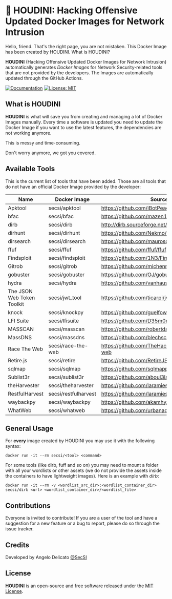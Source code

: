 # 🐳 HOUDINI: Hacking Offensive Updated Docker Images for Network Intrusion

Hello, friend. That's the right page, you are not mistaken. This Docker Image has been created by HOUDINI. What is HOUDINI?

**HOUDINI** (Hacking Offensive Updated Docker Images for Network Intrusion) automatically generates *Docker Images* for Network Security-related tools that are not provided by the developers. The Images are automatically updated through the GitHub Actions.

[![Documentation](https://img.shields.io/badge/Documentation-complete-green.svg?style=flat)](https://github.com/cybersecsi/HOUDINI/blob/main/README.md)
[![License: MIT](https://img.shields.io/badge/License-MIT-yellow.svg)](https://github.com/cybersecsi/HOUDINI/blob/main/LICENSE)

## What is HOUDINI
**HOUDINI** is what will save you from creating and managing a lot of Docker Images manually. Every time a software is updated you need to update the Docker Image if you want to use the latest features, the dependencies are not working anymore. 

This is messy and time-consuming. 

Don't worry anymore, we got you covered.

## Available Tools
This is the current list of tools that have been added. Those are all tools that do not have an official Docker Image provided by the developer:

| Name                       | Docker Image         | Source                                       |
|----------------------------|----------------------|----------------------------------------------|
| Apktool                    | secsi/apktool        | https://github.com/iBotPeaches/Apktool       |
| bfac                       | secsi/bfac           | https://github.com/mazen160/bfac             |
| dirb                       | secsi/dirb           | http://dirb.sourceforge.net/                 |
| dirhunt                    | secsi/dirhunt        | https://github.com/Nekmo/dirhunt             |
| dirsearch                  | secsi/dirsearch      | https://github.com/maurosoria/dirsearch      |
| ffuf                       | secsi/ffuf           | https://github.com/ffuf/ffuf                 |
| Findsploit                 | secsi/findsploit     | https://github.com/1N3/Findsploit            |
| Gitrob                     | secsi/gitrob         | https://github.com/michenriksen/gitrob       |
| gobuster                   | secsi/gobuster       | https://github.com/OJ/gobuster               |
| hydra                      | secsi/hydra          | https://github.com/vanhauser-thc/thc-hydra   |
| The JSON Web Token Toolkit | secsi/jwt_tool       | https://github.com/ticarpi/jwt_tool          |
| knock                      | secsi/knockpy        | https://github.com/guelfoweb/knock           |
| LFI Suite                  | secsi/lfisuite       | https://github.com/D35m0nd142/LFISuite       |
| MASSCAN                    | secsi/masscan        | https://github.com/robertdavidgraham/masscan |
| MassDNS                    | secsi/massdns        | https://github.com/blechschmidt/massdns      |
| Race The Web               | secsi/race-the-web   | https://github.com/TheHackerDev/race-the-web |
| Retire.js                  | secsi/retire         | https://github.com/RetireJS/retire.js        |
| sqlmap                     | secsi/sqlmap         | https://github.com/sqlmapproject/sqlmap      |
| Sublist3r                  | secsi/sublist3r      | https://github.com/aboul3la/Sublist3r        |
| theHarvester               | secsi/theharvester   | https://github.com/laramies/theHarvester     |
| RestfulHarvest             | secsi/restfulharvest | https://github.com/laramies/theHarvester     |
| waybackpy                  | secsi/waybackpy      | https://github.com/akamhy/waybackpy          |
| WhatWeb                    | secsi/whatweb        | https://github.com/urbanadventurer/WhatWeb   |

## General Usage
For **every** image created by HOUDINI you may use it with the following syntax:
```
docker run -it --rm secsi/<tool> <command>
```

For some tools (like dirb, fuff and so on) you may need to mount a folder with all your wordlists or other assets (we do not provide the assets inside the containers to have lightweight images). Here is an example with *dirb*:
```
docker run -it --rm -v <wordlist_src_dir>:<wordlist_container_dir> secsi/dirb <url> <wordlist_container_dir>/<wordlist_file>
```

## Contributions
Everyone is invited to contribute!
If you are a user of the tool and have a suggestion for a new feature or a bug to report, please do so through the issue tracker.

## Credits
Developed by Angelo Delicato [@SecSI](https://secsi.io)

## License
**HOUDINI** is an open-source and free software released under the [MIT License](/LICENSE).